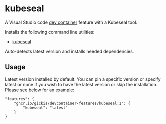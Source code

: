 # kubeseal

A Visual Studio code [dev container](https://containers.dev/) feature with a Kubeseal tool.

Installs the following command line utilities:

* [kubeseal](https://github.com/bitnami-labs/sealed-secrets#readme)

Auto-detects latest version and installs needed dependencies.

## Usage

Latest version installed by default. You can pin a specific version or specify latest or none if you wish to have the latest version or skip the installation. Please see below for an example:

```
"features": {
    "ghcr.io/gickis/devcontainer-features/kubeseal:1": {
        "kubeseal": "latest"
    }
}
```